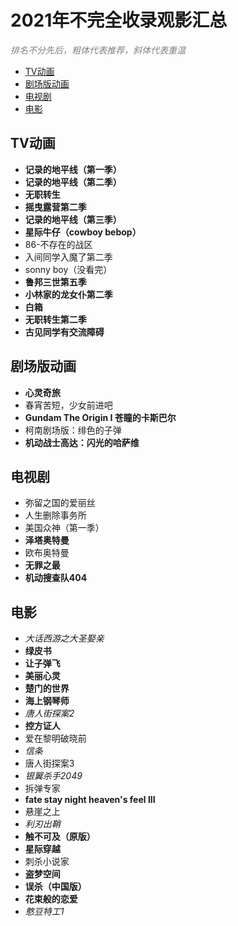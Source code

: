 <h1>2021年不完全收录观影汇总</h1>

<font color=gray>*排名不分先后，粗体代表推荐，斜体代表重温*</font>

- [TV动画](#tv动画)
- [剧场版动画](#剧场版动画)
- [电视剧](#电视剧)
- [电影](#电影)

## TV动画
- **记录的地平线（第一季）**
- **记录的地平线（第二季）**
- **无职转生**
- **摇曳露营第二季**
- **记录的地平线（第三季）**
- **星际牛仔（cowboy bebop）**
- 86-不存在的战区
- 入间同学入魔了第二季
- sonny boy（没看完）
- **鲁邦三世第五季**
- **小林家的龙女仆第二季**
- **白箱**
- **无职转生第二季**
- **古见同学有交流障碍**

## 剧场版动画
- **心灵奇旅**
- 春宵苦短，少女前进吧
- **Gundam The Origin I 苍瞳的卡斯巴尔**
- 柯南剧场版：绯色的子弹
- **机动战士高达：闪光的哈萨维**

## 电视剧
- 弥留之国的爱丽丝
- 人生删除事务所
- 美国众神（第一季）
- **泽塔奥特曼**
- 欧布奥特曼
- **无罪之最**
- **机动搜查队404**

## 电影
- *大话西游之大圣娶亲*
- **绿皮书**
- **让子弹飞**
- **美丽心灵**
- **楚门的世界**
- **海上钢琴师**
- *唐人街探案2*
- **控方证人**
- 爱在黎明破晓前
- *信条*
- 唐人街探案3
- *银翼杀手2049*
- 拆弹专家
- **fate stay night heaven's feel III**
- 悬崖之上
- *利刃出鞘*
- **触不可及（原版）**
- **星际穿越**
- 刺杀小说家
- **盗梦空间**
- **误杀（中国版）**
- **花束般的恋爱**
- *憨豆特工1*